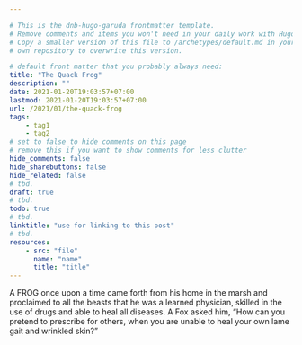 ```yaml
---

# This is the dnb-hugo-garuda frontmatter template. 
# Remove comments and items you won't need in your daily work with Hugo.
# Copy a smaller version of this file to /archetypes/default.md in your
# own repository to overwrite this version.

# default front matter that you probably always need:
title: "The Quack Frog"
description: ""
date: 2021-01-20T19:03:57+07:00
lastmod: 2021-01-20T19:03:57+07:00
url: /2021/01/the-quack-frog
tags:
    - tag1
    - tag2
# set to false to hide comments on this page
# remove this if you want to show comments for less clutter
hide_comments: false
hide_sharebuttons: false
hide_related: false
# tbd.
draft: true
# tbd.
todo: true
# tbd.
linktitle: "use for linking to this post"
# tbd.
resources:
    - src: "file"
      name: "name"
      title: "title"
---
```

A FROG once upon a time came forth from his home in the marsh and proclaimed to all the beasts that he was a learned physician, skilled in the use of drugs and able to heal all diseases. A Fox asked him, “How can you pretend to prescribe for others, when you are unable to heal your own lame gait and wrinkled skin?”
